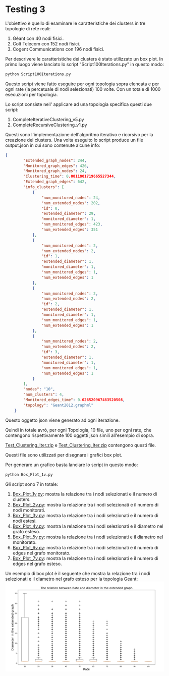 # Testing 3

L'obiettivo è quello di esaminare le caratteristiche dei clusters in tre topologie di rete reali:
1. Géant con 40 nodi fisici.
1. Colt Telecom con 152 nodi fisici. 
1. Cogent Communications con 196 nodi fisici. 

Per descrivere le caratteristiche dei clusters è stato utilizzato un box plot. 
In primo luogo viene lanciato lo script "Script100Iterations.py" in questo modo:
~~~bash
python Script100Iterations.py
~~~
Questo script viene fatto eseguire per ogni topologia sopra elencata e per ogni rate (la percetuale di nodi selezionati) 100 volte.
Con un totale di 1000 esecuzioni per topologia.

Lo script consiste nell' applicare ad una topologia specifica questi due script:
1. CompleteIterativeClustering_v5.py
1. CompleteRecursiveClustering_v1.py

Questi sono l'implementazione dell'algoritmo iterativo e ricorsivo per la creazione dei clusters.
Una volta eseguito lo script produce un file output.json in cui sono contenute alcune info:
~~~json
{
        "Extended_graph_nodes": 244, 
        "Monitored_graph_edges": 426, 
        "Monitored_graph_nodes": 24, 
        "Clustering_time": 0.0011801719665527344, 
        "Extended_graph_edges": 642, 
        "info_clusters": [
            {
                "num_monitored_nodes": 24, 
                "num_extended_nodes": 202, 
                "id": 0, 
                "extended_diameter": 29, 
                "monitored_diameter": 1, 
                "num_monitored_edges": 423, 
                "num_extended_edges": 351
            }, 
            {
                "num_monitored_nodes": 2, 
                "num_extended_nodes": 2, 
                "id": 1, 
                "extended_diameter": 1, 
                "monitored_diameter": 1, 
                "num_monitored_edges": 1, 
                "num_extended_edges": 1
            }, 
            {
                "num_monitored_nodes": 2, 
                "num_extended_nodes": 2, 
                "id": 2, 
                "extended_diameter": 1, 
                "monitored_diameter": 1, 
                "num_monitored_edges": 1, 
                "num_extended_edges": 1
            }, 
            {
                "num_monitored_nodes": 2, 
                "num_extended_nodes": 2, 
                "id": 3, 
                "extended_diameter": 1, 
                "monitored_diameter": 1, 
                "num_monitored_edges": 1, 
                "num_extended_edges": 1
            }
        ], 
        "nodes": "10", 
        "num_clusters": 4, 
        "Monitored_edges_time": 0.026520967483520508, 
        "topology": "Geant2012.graphml"
    }
~~~
Questo oggetto json viene generato ad ogni iterazione. 

Quindi in totale avrò, per ogni Topologia, 10 file, uno per ogni rate, che contengono rispettivamente 100 oggetti json simili all'esempio di sopra.

[Test_Clustering_Iter.zip](https://github.com/netgroup-polito/passive-monitoring-technique/blob/master/Testing3/Test_Clustering_Iter.zip) e 
[Test_Clustering_Iter.zip](https://github.com/netgroup-polito/passive-monitoring-technique/blob/master/Testing3/Test_Clustering_Iter.zip) contengono questi file.

Questi file sono utilizzati per disegnare i grafici box plot.

Per generare un grafico basta lanciare lo script in questo modo:
~~~bash
python Box_Plot_1v.py
~~~
Gli script sono 7 in totale:
1. [Box_Plot_1v.py](https://github.com/netgroup-polito/passive-monitoring-technique/blob/master/Testing3/Box_Plot_1v.py): mostra la relazione tra i nodi selezionati e il numero di clusters. 
1. [Box_Plot_2v.py](https://github.com/netgroup-polito/passive-monitoring-technique/blob/master/Testing3/Box_Plot_2v.py): mostra la relazione tra i nodi selezionati e il numero di nodi monitorati.
1. [Box_Plot_3v.py](https://github.com/netgroup-polito/passive-monitoring-technique/blob/master/Testing3/Box_Plot_3v.py): mostra la relazione tra i nodi selezionati e il numero di nodi estesi. 
1. [Box_Plot_4v.py](https://github.com/netgroup-polito/passive-monitoring-technique/blob/master/Testing3/Box_Plot_4v.py): mostra la relazione tra i nodi selezionati e il diametro nel grafo esteso.  
1. [Box_Plot_5v.py](https://github.com/netgroup-polito/passive-monitoring-technique/blob/master/Testing3/Box_Plot_5v.py): mostra la relazione tra i nodi selezionati e il diametro nel monitorato.  
1. [Box_Plot_6v.py](https://github.com/netgroup-polito/passive-monitoring-technique/blob/master/Testing3/Box_Plot_6v.py): mostra la relazione tra i nodi selezionati e il numero di edges nel grafo monitorato.   
1. [Box_Plot_7v.py](https://github.com/netgroup-polito/passive-monitoring-technique/blob/master/Testing3/Box_Plot_7v.py): mostra la relazione tra i nodi selezionati e il numero di edges nel grafo esteso.   

Un esempio di box plot è il seguente che mostra la relazione tra i nodi selezionati e il diametro nel grafo esteso per la topologia Geant:
![graph](https://github.com/netgroup-polito/passive-monitoring-technique/blob/master/Testing3/ExtendedDiameter.PNG)
